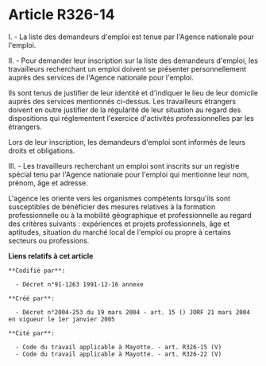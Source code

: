 # Article R326-14

I. - La liste des demandeurs d'emploi est tenue par l'Agence nationale pour l'emploi.

II. - Pour demander leur inscription sur la liste des demandeurs d'emploi, les travailleurs recherchant un emploi doivent se
présenter personnellement auprès des services de l'Agence nationale pour l'emploi.

Ils sont tenus de justifier de leur identité et d'indiquer le lieu de leur domicile auprès des services mentionnés ci-dessus.
Les travailleurs étrangers doivent en outre justifier de la régularité de leur situation au regard des dispositions qui
réglementent l'exercice d'activités professionnelles par les étrangers.

Lors de leur inscription, les demandeurs d'emploi sont informés de leurs droits et obligations.

III. - Les travailleurs recherchant un emploi sont inscrits sur un registre spécial tenu par l'Agence nationale pour l'emploi
qui mentionne leur nom, prénom, âge et adresse.

L'agence les oriente vers les organismes compétents lorsqu'ils sont susceptibles de bénéficier des mesures relatives à la
formation professionnelle ou à la mobilité géographique et professionnelle au regard des critères suivants : expériences et
projets professionnels, âge et aptitudes, situation du marché local de l'emploi ou propre à certains secteurs ou professions.

**Liens relatifs à cet article**

	**Codifié par**:

	  - Décret n°91-1263 1991-12-16 annexe

	**Créé par**:

	  - Décret n°2004-253 du 19 mars 2004 - art. 15 () JORF 21 mars 2004 en vigueur le 1er janvier 2005

	**Cité par**:

	  - Code du travail applicable à Mayotte. - art. R326-15 (V)
	  - Code du travail applicable à Mayotte. - art. R326-22 (V)
